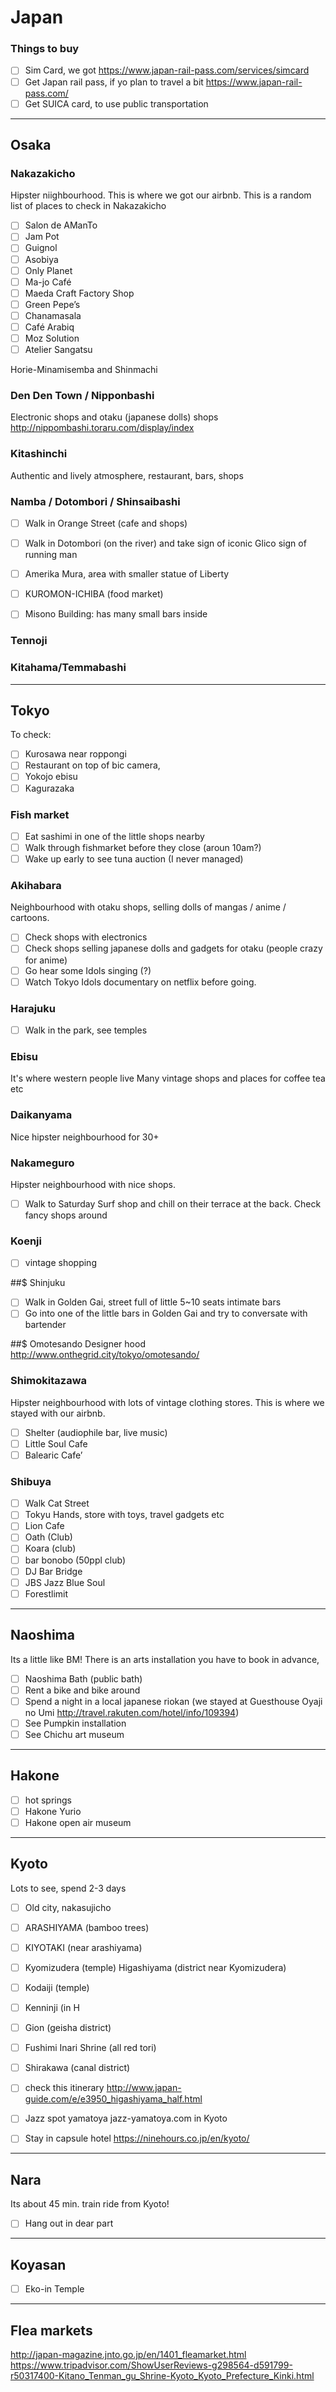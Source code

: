 # Japan


### Things to buy
- [ ] Sim Card, we got https://www.japan-rail-pass.com/services/simcard
- [ ] Get Japan rail pass, if yo plan to travel a bit https://www.japan-rail-pass.com/
- [ ] Get SUICA card, to use public transportation 

----

## Osaka

### Nakazakicho
Hipster niighbourhood. This is where we got our airbnb.
This is a random list of places to check in Nakazakicho
- [ ] Salon de AManTo
- [ ] Jam Pot
- [ ] Guignol
- [ ] Asobiya
- [ ] Only Planet
- [ ] Ma-jo Café
- [ ] Maeda Craft Factory Shop
- [ ] Green Pepe’s
- [ ] Chanamasala
- [ ] Café Arabiq
- [ ] Moz Solution
- [ ] Atelier Sangatsu

Horie-Minamisemba and Shinmachi

### Den Den Town / Nipponbashi
Electronic shops and otaku (japanese dolls) shops
http://nippombashi.toraru.com/display/index

### Kitashinchi
Authentic and lively atmosphere, restaurant, bars, shops

### Namba / Dotombori / Shinsaibashi
- [ ] Walk in Orange Street (cafe and shops)
- [ ] Walk in Dotombori (on the river) and take sign of iconic Glico sign of running man
- [ ] Amerika Mura, area with smaller statue of Liberty
- [ ] KUROMON-ICHIBA (food market)
- [ ] Misono Building: has many small bars inside


### Tennoji

### Kitahama/Temmabashi

----

## Tokyo

To check:
- [ ] Kurosawa near roppongi 
- [ ] Restaurant on top of bic camera, 
- [ ] Yokojo ebisu 
- [ ] Kagurazaka

### Fish market
- [ ] Eat sashimi in one of the little shops nearby
- [ ] Walk through fishmarket before they close (aroun 10am?)
- [ ] Wake up early to see tuna auction (I never managed)

### Akihabara
Neighbourhood with otaku shops, selling dolls of mangas / anime / cartoons. 
- [ ] Check shops with electronics
- [ ] Check shops selling japanese dolls and gadgets for otaku (people crazy for anime)
- [ ] Go hear some Idols singing (?)
- [ ] Watch Tokyo Idols documentary on netflix before going.

### Harajuku
- [ ] Walk in the park, see temples

### Ebisu
It's where western people live
Many vintage shops and places for coffee tea etc

### Daikanyama
Nice hipster neighbourhood for 30+

### Nakameguro
Hipster neighbourhood with nice shops.
- [ ] Walk to Saturday Surf shop and chill on their terrace at the back. Check fancy shops around

### Koenji
- [ ] vintage shopping

##$ Shinjuku
- [ ] Walk in Golden Gai, street full of little 5~10 seats intimate bars
- [ ] Go into one of the little bars in Golden Gai and try to conversate with bartender

##$ Omotesando
Designer hood http://www.onthegrid.city/tokyo/omotesando/

### Shimokitazawa
Hipster neighbourhood with lots of vintage clothing stores. This is where we stayed with our airbnb.
- [ ] Shelter (audiophile bar, live music)
- [ ] Little Soul Cafe
- [ ] Balearic Cafe’

### Shibuya
- [ ] Walk Cat Street
- [ ] Tokyu Hands, store with toys, travel gadgets etc
- [ ] Lion Cafe
- [ ] Oath (Club)
- [ ] Koara (club)
- [ ] bar bonobo (50ppl club)
- [ ] DJ Bar Bridge
- [ ] JBS Jazz Blue Soul
- [ ] Forestlimit

---- 

## Naoshima
Its a little like BM! There is an arts installation  you have to book in advance, 
- [ ] Naoshima Bath (public bath)
- [ ] Rent a bike and bike around
- [ ] Spend a night in a local japanese riokan (we stayed at Guesthouse Oyaji no Umi
http://travel.rakuten.com/hotel/info/109394)
- [ ] See Pumpkin installation
- [ ] See Chichu art museum

----

## Hakone
- [ ] hot springs
- [ ] Hakone Yurio
- [ ] Hakone open air museum

----

## Kyoto
Lots to see, spend 2-3 days
- [ ] Old city, nakasujicho
- [ ] ARASHIYAMA (bamboo trees)
- [ ] KIYOTAKI (near arashiyama)
- [ ] Kyomizudera (temple) Higashiyama (district near Kyomizudera)
- [ ] Kodaiji (temple)
- [ ] Kenninji (in H
- [ ] Gion (geisha district)
- [ ] Fushimi Inari Shrine (all red tori)
- [ ] Shirakawa (canal district)
- [ ] check this itinerary http://www.japan-guide.com/e/e3950_higashiyama_half.html
- [ ] Jazz spot yamatoya jazz-yamatoya.com in Kyoto 
- [ ] Stay in capsule hotel https://ninehours.co.jp/en/kyoto/


---- 

## Nara
Its about 45 min. train ride from Kyoto! 
- [ ] Hang out in dear part

----

## Koyasan
- [ ] Eko-in Temple

----

## Flea markets
http://japan-magazine.jnto.go.jp/en/1401_fleamarket.html
https://www.tripadvisor.com/ShowUserReviews-g298564-d591799-r50317400-Kitano_Tenman_gu_Shrine-Kyoto_Kyoto_Prefecture_Kinki.html
